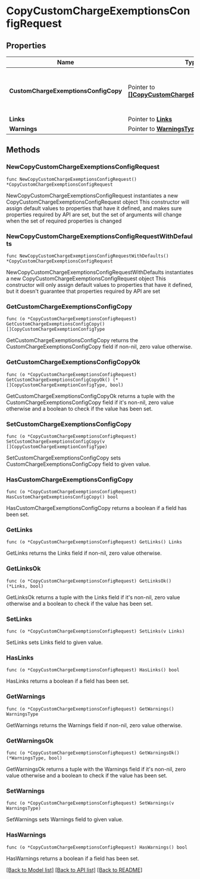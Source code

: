 # CopyCustomChargeExemptionsConfigRequest

## Properties

Name | Type | Description | Notes
------------ | ------------- | ------------- | -------------
**CustomChargeExemptionsConfigCopy** | Pointer to [**[]CopyCustomChargeExemptionConfigType**](CopyCustomChargeExemptionConfigType.md) | List of the Custom Charge Exemptions to be copied. | [optional] 
**Links** | Pointer to [**Links**](Links.md) |  | [optional] 
**Warnings** | Pointer to [**WarningsType**](WarningsType.md) |  | [optional] 

## Methods

### NewCopyCustomChargeExemptionsConfigRequest

`func NewCopyCustomChargeExemptionsConfigRequest() *CopyCustomChargeExemptionsConfigRequest`

NewCopyCustomChargeExemptionsConfigRequest instantiates a new CopyCustomChargeExemptionsConfigRequest object
This constructor will assign default values to properties that have it defined,
and makes sure properties required by API are set, but the set of arguments
will change when the set of required properties is changed

### NewCopyCustomChargeExemptionsConfigRequestWithDefaults

`func NewCopyCustomChargeExemptionsConfigRequestWithDefaults() *CopyCustomChargeExemptionsConfigRequest`

NewCopyCustomChargeExemptionsConfigRequestWithDefaults instantiates a new CopyCustomChargeExemptionsConfigRequest object
This constructor will only assign default values to properties that have it defined,
but it doesn't guarantee that properties required by API are set

### GetCustomChargeExemptionsConfigCopy

`func (o *CopyCustomChargeExemptionsConfigRequest) GetCustomChargeExemptionsConfigCopy() []CopyCustomChargeExemptionConfigType`

GetCustomChargeExemptionsConfigCopy returns the CustomChargeExemptionsConfigCopy field if non-nil, zero value otherwise.

### GetCustomChargeExemptionsConfigCopyOk

`func (o *CopyCustomChargeExemptionsConfigRequest) GetCustomChargeExemptionsConfigCopyOk() (*[]CopyCustomChargeExemptionConfigType, bool)`

GetCustomChargeExemptionsConfigCopyOk returns a tuple with the CustomChargeExemptionsConfigCopy field if it's non-nil, zero value otherwise
and a boolean to check if the value has been set.

### SetCustomChargeExemptionsConfigCopy

`func (o *CopyCustomChargeExemptionsConfigRequest) SetCustomChargeExemptionsConfigCopy(v []CopyCustomChargeExemptionConfigType)`

SetCustomChargeExemptionsConfigCopy sets CustomChargeExemptionsConfigCopy field to given value.

### HasCustomChargeExemptionsConfigCopy

`func (o *CopyCustomChargeExemptionsConfigRequest) HasCustomChargeExemptionsConfigCopy() bool`

HasCustomChargeExemptionsConfigCopy returns a boolean if a field has been set.

### GetLinks

`func (o *CopyCustomChargeExemptionsConfigRequest) GetLinks() Links`

GetLinks returns the Links field if non-nil, zero value otherwise.

### GetLinksOk

`func (o *CopyCustomChargeExemptionsConfigRequest) GetLinksOk() (*Links, bool)`

GetLinksOk returns a tuple with the Links field if it's non-nil, zero value otherwise
and a boolean to check if the value has been set.

### SetLinks

`func (o *CopyCustomChargeExemptionsConfigRequest) SetLinks(v Links)`

SetLinks sets Links field to given value.

### HasLinks

`func (o *CopyCustomChargeExemptionsConfigRequest) HasLinks() bool`

HasLinks returns a boolean if a field has been set.

### GetWarnings

`func (o *CopyCustomChargeExemptionsConfigRequest) GetWarnings() WarningsType`

GetWarnings returns the Warnings field if non-nil, zero value otherwise.

### GetWarningsOk

`func (o *CopyCustomChargeExemptionsConfigRequest) GetWarningsOk() (*WarningsType, bool)`

GetWarningsOk returns a tuple with the Warnings field if it's non-nil, zero value otherwise
and a boolean to check if the value has been set.

### SetWarnings

`func (o *CopyCustomChargeExemptionsConfigRequest) SetWarnings(v WarningsType)`

SetWarnings sets Warnings field to given value.

### HasWarnings

`func (o *CopyCustomChargeExemptionsConfigRequest) HasWarnings() bool`

HasWarnings returns a boolean if a field has been set.


[[Back to Model list]](../README.md#documentation-for-models) [[Back to API list]](../README.md#documentation-for-api-endpoints) [[Back to README]](../README.md)


